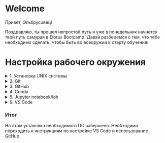 # Welcome

Привет, Эльбрусовец!

Поздравляю, ты прошел непростой путь и уже в понедельник начнется твой путь самурая в Elbrus Bootcamp.
Давай разберемся с тем, что тебе необходимо сделать, чтобы быть во всеоружии к старту обучения:

# Настройка рабочего окружения
<details>
<summary>1. Установка UNIX системы</summary>
<br>
    
Если у тебя MacOS - пропусти этот шаг, Ubuntu устанавливать не нужно  

Для наиболее производительной и комфортной работы вам понадобится [Unix-подобная операционная система](https://ru.wikipedia.org/wiki/Unix-подобная_операционная_система).   
Если вы решаете остаться на Windows - тогда отвественность за решение проблем работы на ней вы принимаете на себя, на свой страх и риск. Надежнее вместо Windows использовать Linux, например Ubuntu. 

Инструкций по установке огромное множество. Можно воспользоваться [официальной инструкцией](https://ubuntu.com/tutorials/install-ubuntu-desktop#1-overview) или вот [этой](https://losst.pro/ustanovka-ubuntu-22-04) на русском.   
Основная рекомендация по установке заключаются в выборе для установки последней Long-term support (LTS) [версии](https://releases.ubuntu.com/jammy/), так вы сможете получить наиболее стабильную систему, проблем при установке библиотек машинного обучения в будущем с такой версией должно быть меньше всего.  

#### Дополнительные материалы
- 📽 [Основы Ubuntu](https://youtu.be/tQLpAefAKuA)
- 🇸 [Введение в Linux](https://stepik.org/course/73/promo)
</details>


<details>
<summary>2. Git</summary> 
    
  ### 2.1 Что такое Git?
    
  Это [система контроля версий](https://ru.wikipedia.org/wiki/Git). 
  Вам она понадобится с первого дня работы. Работа с git-командами через терминал - это тот навык, который вам будет полезен. Но сначала будет достаточно уметь применять ряд простых команд и сценариев работы.  

  ### 2.2 Установка  Git
    
  При чистой установке Ubuntu 22.04 `git` по умолчанию не поставляется, как и для macOS.   
  Можно проверить это в терминале (сочетание клавиш для linux `Ctrl + Alt + T`, на macOS - ищите `Terminal` (но рекомендую [установить](https://iterm2.com) `iTerm2` и использовать его) через Spotlight): напишите в новом окне `git`. Если терминал вам говорит, что такого пакета нет - идём его устанавливать.  
[Следуйте инструкции для вашей ОС](https://git-scm.com/downloads)
</details>

<details>
<summary>3. GitHub </summary>
    
 ### 3.1 Что такое GitHub?
 🎥 [Видео по github и настройке доступа](https://youtu.be/4TRClQ7rttw)
 
  GitHub - это [cистема управления версиями](https://ru.wikipedia.org/wiki/Система_управления_версиями) с социальной составляющей. В соцсети вы выкладываете фотографии, а тут исходный код. Это ещё и самая большая площадка для opensource     проектов. Веб-сервис основан на [системе](https://git-scm.com/book/en/v2/Getting-Started-About-Version-Control) контроля версий [Git](https://git-scm.com/book/en/v2/Getting-Started-What-is-Git%3F). Ну и конечно, вы можете сделать свою гитхаб страницу своим [*резюме*](https://docs.github.com/en/account-and-profile/setting-up-and-managing-your-github-profile/customizing-your-profile/managing-your-profile-readme).

### 3.2 Настройка доступа по SSH
   
  Для начала настроим доступ к репозиториям аккаунта. 
  
  #### Пример для Linux(Ubuntu)
  
  - откройте терминал (`Ctrl + Alt + T`) на своём компьютере и выполните ряд команд
     * `обновление списков пакетов для обновлений`
     * `установка пакета ssh`
      ``` 
      sudo apt update    
      sudo apt-get install ssh    
      ```
   
  **`на MacOS начинайте отсюда`**
  - далее мы запустим команды, для генерации собственных SSH-ключей (ed25519 - это [крипто-схема](https://ru.wikipedia.org/wiki/EdDSA))
      ```
      ssh-keygen -t ed25519 -C "подставь сюда свою почту, на которую регистрировался github и кавычки оставь"
      ```
     - нажми на Enter три раза (так проще, заполнять ответы/фразы не обязательно)
  
  
  
  Теперь в корневой папке твоего компьютера есть [*скрытая*](https://nextontext.ru/linux-i-os-x/646-skrytye-fajly-i-papki-v-ubuntu) папка `.ssh` (на mac `command+shift+.`), внутри лежат два файла `id_ed25519` и `id_ed25519.pub`. Первый - твой приватный ключ устройства, второй - публичный, его мы и будем использовать в качестве ключа на странице добавления публичных ключей в аккаунт [GitHub](https://github.com/settings/keys).
  
  - можно запустить [команду чтения](https://losst.ru/komanda-cat-linux) содержимого файла `cat .ssh/id_ed25519.pub`, 
  - выделить и скопировать из терминала, через сочетание клавиш `ctrl+shift+c`, содержимое публичного ключа (на mac просто `command+c`)
  - копируем всю строку от включительно `ssh-ed25519 ...` и до `... ваша@почта.com` включительно 
  - пора скопировать ключ на [GitHub](https://github.com/settings/ssh/new)
  - название `Title` можно задать любое, обычно такое, чтобы вам было понятно, о ключе с какого компьютера идёт речь
  
### 3.3 Проверка настройки SSH или твой первый Fork  
  
  Когда ваша система уже настроена, получен и подключен SSH-ключ, вам ничего не мешает создать копию этого репозитория у себя в аккаунте. Нужно лишь нажать на кнопку `Fork` сверху справа на главной странице репозитория - `https://github.com/Elbrus-DataScience/starter_pack`
  
  Теперь можно перейти на свою страницу c репозиториями `https://github.com/USER?tab=repositories`, *здесь и далее* `USER` – ваш ник в GitHub. Второй вариант - вы кликаете на фото профиля в правом верхнем углу и переходим во вкладку `Your profile` или `Your repositories` для доступа к странице аккаунта и репозиториев соответственно.
  
  - переходим на страницу вашего форка (в поле ввода браузера должно быть `https://github.com/USER/starter_pack`)  
  - здесь нажимаем на *зелёную* кнопку <span style="color: green;">**Code**</span>  
  - выбираем вкладку <span style="text-decoration:underline">**SSH**</span>  
  - *копируем* ссылку на репозиторий (она должна быть такого вида: `git@github.com:USER/starter_pack.git`)  
  
### 3.4 Дополнительные материалы  
  
  📑 Инструкция по генерации [ключа SSH](https://docs.github.com/en/authentication/connecting-to-github-with-ssh/generating-a-new-ssh-key-and-adding-it-to-the-ssh-agent)  
  📑 Статья про fork на [GitHub](https://docs.github.com/en/get-started/quickstart/fork-a-repo)  

</details>

</details>

<details>
<summary>4. Conda</summary>
    
### 4.1 Что такое Conda?

  **Окружения** или **виртуальные среды** - они необходимы для корректной работы. Как правило, для **каждого** рабочего проекта создаётся своя изолированная среда/окружение, куда устанавливаются необходимые *только для этого проекта пакеты/библиотеки*, чтобы не возникало конфликтов разных версий библиотек и можно было корректно отслеживать перечень зависимостей для проекта. 

В процессе обучения мы будем использовать [сonda](https://docs.conda.io/projects/conda/en/latest/) для создания и управления окружениями Python. Это один из вариантов, например, [здесь](https://python-scripts.com/virtualenv) описана работа с окружениями другого инструмента - [virtualenv](https://virtualenv.pypa.io/en/latest/). Можно использовать и его, но поговорим об этом ниже.  

### 4.2 Установка Conda
      
*Напоминаем, что мы [рекомендуем](linux.md) установить Ubuntu, если у вас Windows компьютер.*

**Conda** - менеджер пакетов для Python. Как и [pip](https://pypi.org/project/pip/) - который по умолчанию.

Мы выбрали минимальную версию установщика conda, так называемую [miniforge](https://github.com/conda-forge/miniforge). Выбор пал на эту версию, т.к. при использовании этого варианта все пакеты работают корректно у всех, в том числе с процессорами Apple silicon. Тем самым воспроизводимость условий будет максимальна. 

Для установки будет необходимо перейти на git репозиторий [miniforge](https://github.com/conda-forge/miniforge) и скачать соответствующую версию установщика для своей операционной системы. Затем установить его. Ниже пример для linux.

#### Linux
Если у вас компьютер с процессором **x86_64**, а это в 99% случаев, любой **не** Apple компьютер, то выбирайте эту версию для скачивания и следуй дальнейшим шагам:
- скачайте по ссылке [Miniforge3-Linux-x86_64](https://github.com/conda-forge/miniforge/releases/latest/download/Miniforge3-Linux-x86_64.sh), файл сохранится где-то в `Downloads` или  в `Загрузки`
- в терминале перейдите папку, где сохранился файл и запустите команды
    ```
    chmod +x Miniforge3-Linux-x86_64.sh
    sh Miniforge3-Linux-x86_64.sh
    source ~/miniforge3/bin/activate 
    ```

- если при перезапуске терминала после установки miniforge нет "префикса" `(base)` перед именем пользователя, то чтобы всегда запускалась эта среда, можно открыть файл `.bashrc` и добавить в конце файла строку `source ~/miniforge3/bin/activate`
- проверить доступные вам среды можно по команде `conda env list`, подробнее про управление средами в conda [здесь](https://docs.conda.io/projects/conda/en/latest/user-guide/tasks/manage-environments.html)

#### macOS
Если компьютер от **Apple**, необходимо [уточнить](macOS.md) соответствующую версию для вашего процессора и скачать нужный установщик [miniforge](https://github.com/conda-forge/miniforge)   
Дальше по аналогии с инструкцией по установке на Linux (меняем `Miniforge3-Linux-x86_64.sh` на название скачанного файла)

  </details>
</details>

<details>
<summary>5. Jupyter notebook/lab</summary>
    
  ### 5.1 Что такое Jupyter notebook/lab?

  Один из основных инструментов работы, позволяющий разрабатывать и представлять результаты работы в Data Science. Использует интерактивный Python на локальном компьютере. Notebook - это "блокнот", который соединяет код и его визуализацию в ячейках - исполняемых и для разметки. 
  
  ### 5.2 Установка  Jupyter notebook/lab

  1. Заходим [сюда](https://jupyter.org/install)
  2. Выбираем версию либо notebook либо lab и устанавливаем
  

  #### Доп Материалы
- 🐍 [Jupyter Project Documentation](https://docs.jupyter.org/en/latest/)
- 🐍 [Документация по Lab](https://jupyterlab.readthedocs.io/en/stable/)
- 📝 [Jupyter Notebook для начинающих](https://webdevblog.ru/jupyter-notebook-dlya-nachinajushhih-uchebnik/)
</details>

<details>
<summary>6. VS Code</summary>

### 6.1 Что такое VS Code?
Visual Studio Code (VS Code) — это редактор кода для разных языков программирования.   
В нем можно писать, форматировать и редактировать код на разных языках.  
Это будет нашим основным инструментом, где мы будем писать код и делать проекты.

### 6.2 Установка VS Code

- Переходим на [сайт](https://code.visualstudio.com/#alt-downloads)  
- Скачиваем пакет в зависимости от нужной OS. Для Linux(Ubuntu) выбираем пакет `.deb`
- Устанавливаем

### 6.3 Оптимизация работы в VSCode

#### 6.3.1 Автосохранение
Откройте VS Code и пройдите по пути `Files` -> `Auto Save`.  
Измените значение с «Off» на «afterDelay», задайте промежуток времени — и файлы будут автоматически сохраняться в заданный промежуток.

#### 6.3.2 Расширения

**Jupyter**  
> Расширение позволяет работать с файлами формата `.ibynb`  
[ссылка на установку](https://marketplace.visualstudio.com/items?itemName=ms-toolsai.jupyter)  

**Python Environment Manager**  
> Расширение предоставляет удобный менеджер просмотра всех созданных окружений в питоне   
[ссылка на установку](https://marketplace.visualstudio.com/items?itemName=donjayamanne.python-environment-manager)  

#### Доп материалы

[Подробное руководство по VS Code](https://habr.com/ru/articles/490754/)  
[10 рекомендаций для новичков по ускорению работы в VS Code](https://habr.com/ru/companies/ruvds/articles/765182/)  

</details>

### Итог

На этом установка необходимого ПО завершена.
Необходимо переходить к инструкциям по настройке VS Code и использование GitHub

